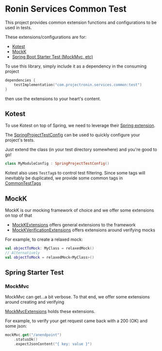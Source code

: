 # Ronin Services Common Test

This project provides common extension functions and configurations to be used in tests.

These extensions/configurations are for:
- [Kotest](https://mockk.io/)
- [MockK](https://kotest.io/)
- [Spring Boot Starter Test (MockMvc, etc)](https://mvnrepository.com/artifact/org.springframework.boot/spring-boot-starter-test)

To use this library, simply include it as a dependency in the consuming project

```kotlin
dependencies {
    testImplementation("com.projectronin.services.common:test")
}
```

then use the extensions to your heart's content.

## Kotest

To use Kotest on top of Spring, we need to leverage their [Spring extension](https://kotest.io/docs/extensions/spring.html).

The [SpringProjectTestConfig](src/main/kotlin/SpringProjectTestConfig.kt) can be used to quickly configure your project's tests.

Just extend the class (in your test directory somewhere) and you're good to go!

```kotlin
class MyModuleConfig : SpringProjectTestConfig()
```

Kotest also uses `TestTag`s to control test filtering.  Since some tags will inevitably be duplicated, we provide some common tags in [CommonTestTags](src/main/kotlin/CommonTestTags.kt)
## MockK

MockK is our mocking framework of choice and we offer some extensions on top of that

- [MockKExtensions](src/main/kotlin/extensions/mockk/MockKExtensions.kt) offers general extensions to the framework
- [MockKVerificationExtensions](src/main/kotlin/extensions/mockk/MockKVerificationExtensions.kt) offers extensions around verifying mocks

For example, to create a relaxed mock:
```kotlin
val objectToMock: MyClass = relaxedMock()
// Alternatively
val objectToMock = relaxedMock<MyClass>()
```

## Spring Starter Test


### MockMvc

MockMvc can get...a bit verbose. To that end, we offer some extensions around creating and verifying

[MockMvcExtensions](src/main/kotlin/extensions/mockmvc/MockMvcExtensions.kt) holds these extensions.

For example, to verify your get request came back with a 200 (OK) and some json:

```kotlin
mockMvc.get("/anendpoint")
    .statusOk()
    .expectJsonContent("{ key: value }")
```